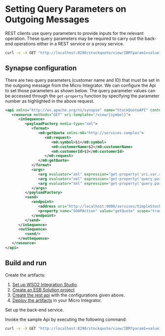 # Setting Query Parameters on Outgoing Messages
REST clients use query parameters to provide inputs for the relevant operation. These query parameters may be required to carry out the back-end operations either in a REST service or a proxy service.

```bash
curl -v -X GET "http://localhost:8290/stockquote/view/IBM?param1=value1&param2=value2"
```

## Synapse configuration

There are two query parameters (customer name and ID) that must be set in the outgoing message from the Micro Integrator. We can configure the Api to set those parameters as shown below. The query parameter values can be accessed through the `get-property` function by specifying the parameter number as highlighted in the above request.

```xml 
<api xmlns="http://ws.apache.org/ns/synapse" name="StockQuoteAPI" context="/stockquote">
   <resource methods="GET" uri-template="/view/{symbol}">
      <inSequence>
         <payloadFactory media-type="xml">
            <format>
               <m0:getQuote xmlns:m0="http://services.samples">
                  <m0:request>
                     <m0:symbol>$1</m0:symbol>
                     <m0:customerName>$2</m0:customerName>
                     <m0:customerId>$3</m0:customerId>
                  </m0:request>
               </m0:getQuote>
            </format>
            <args>
               <arg evaluator="xml" expression="get-property('uri.var.symbol')"/>
               <arg evaluator="xml" expression="get-property('query.param.param1')"/>
               <arg evaluator="xml" expression="get-property('query.param.param2')"/>
            </args>
         </payloadFactory>
         <send>
            <endpoint>
               <address uri="http://localhost:9000/services/SimpleStockQuoteService" format="soap11"/>
               <property name="SOAPAction" value="getQuote" scope="transport"/>
            </endpoint>
         </send>
      </inSequence>
      <outSequence>
         <send/>
      </outSequence>
   </resource>
</api>                  
```

## Build and run

Create the artifacts:

1. [Set up WSO2 Integration Studio](../../../../develop/installing-WSO2-Integration-Studio).
2. [Create an ESB Solution project](../../../../develop/creating-projects/#esb-config-project)
3. [Create the rest api](../../../../develop/creating-artifacts/creating-an-api) with the configurations given above.
4. [Deploy the artifacts](../../../../develop/deploy-and-run) in your Micro Integrator.

Set up the back-end service.

Invoke the sample Api by executing the following command:

```bash
curl -v -X GET "http://localhost:8290/stockquote/view/IBM?param1=value1&param2=value2"
```